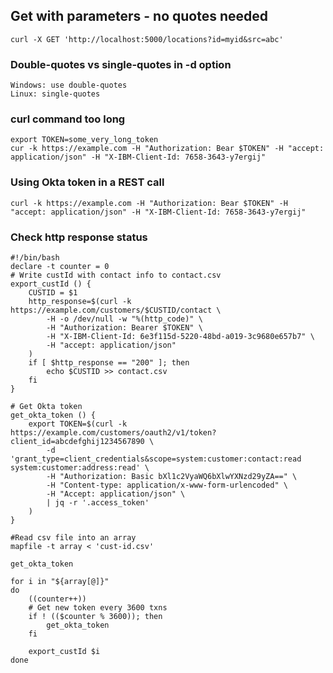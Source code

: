## Get with parameters - no quotes needed
    curl -X GET 'http://localhost:5000/locations?id=myid&src=abc'
    
### Double-quotes vs single-quotes in -d option
    Windows: use double-quotes
    Linux: single-quotes

### curl command too long
    export TOKEN=some_very_long_token
    cur -k https://example.com -H "Authorization: Bear $TOKEN" -H "accept: application/json" -H "X-IBM-Client-Id: 7658-3643-y7ergij"
    
### Using Okta token in a REST call
    curl -k https://example.com -H "Authorization: Bear $TOKEN" -H "accept: application/json" -H "X-IBM-Client-Id: 7658-3643-y7ergij"

### Check http response status
    #!/bin/bash
    declare -t counter = 0
    # Write custId with contact info to contact.csv
    export_custId () {
        CUSTID = $1
        http_response=$(curl -k https://example.com/customers/$CUSTID/contact \
            -H -o /dev/null -w "%(http_code)" \
            -H "Authorization: Bearer $TOKEN" \
            -H "X-IBM-Client-Id: 6e3f115d-5220-48bd-a019-3c9680e657b7" \
            -H "accept: application/json"
        )
        if [ $http_response == "200" ]; then
            echo $CUSTID >> contact.csv 
        fi
    }
    
    # Get Okta token
    get_okta_token () {
        export TOKEN=$(curl -k https://example.com/customers/oauth2/v1/token?client_id=abcdefghij1234567890 \
            -d 'grant_type=client_credentials&scope=system:customer:contact:read system:customer:address:read' \
            -H "Authorization: Basic bXl1c2VyaWQ6bXlwYXNzd29yZA==" \
            -H "Content-type: application/x-www-form-urlencoded" \
            -H "Accept: application/json" \
            | jq -r '.access_token'
        )
    }
    
    #Read csv file into an array
    mapfile -t array < 'cust-id.csv'
    
    get_okta_token
    
    for i in "${array[@]}"
    do
        ((counter++))
        # Get new token every 3600 txns
        if ! (($counter % 3600)); then
            get_okta_token
        fi
        
        export_custId $i
    done
